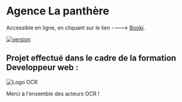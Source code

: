# Agence La panthère

Accessible en ligne, en cliquant sur le lien ----> [Booki](https://vicauff.github.io/P4/).

[![version](https://img.shields.io/badge/version-1.0.0-red)](CHANGELOG.md)

## Projet effectué dans le cadre de la formation Developpeur web :

![Logo OCR](https://www.solutions-ressources-humaines.com/logo/51c0ba3cbf5680eoc_purple_.png)

Merci à l'ensemble des acteurs OCR !
